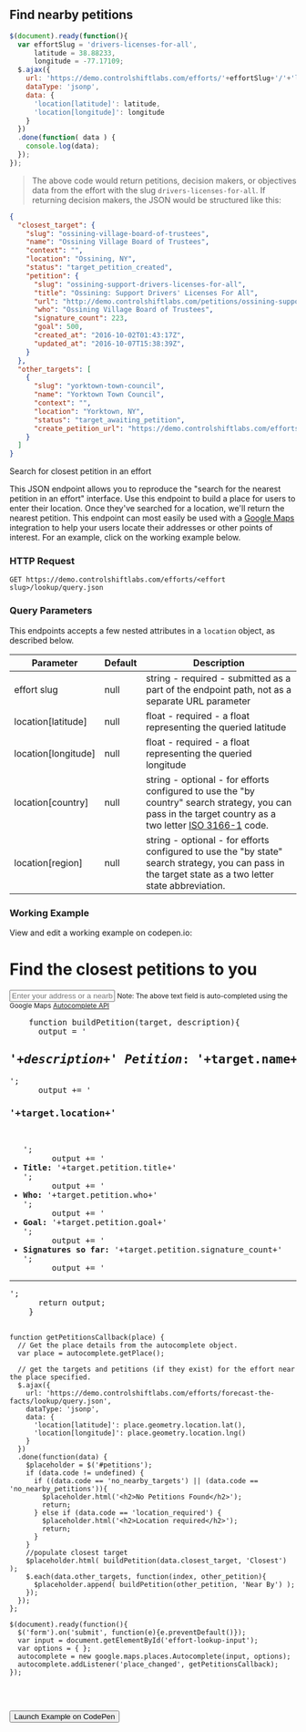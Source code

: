 ## Find nearby petitions

```js
$(document).ready(function(){
  var effortSlug = 'drivers-licenses-for-all',
      latitude = 38.88233,
      longitude = -77.17109;
  $.ajax({
    url: 'https://demo.controlshiftlabs.com/efforts/'+effortSlug+'/'+'lookup/query.json',
    dataType: 'jsonp',
    data: {
      'location[latitude]': latitude,
      'location[longitude]': longitude
    }
  })
  .done(function( data ) {
    console.log(data);
  });
});
```
<!--slash in '/'+'lookup/query.json' above disappears if combined with lookup/query-->

> The above code would return petitions, decision makers, or objectives data from the effort with the slug `drivers-licenses-for-all`. If returning decision makers, the JSON would be structured like this:

```json
{
  "closest_target": {
    "slug": "ossining-village-board-of-trustees",
    "name": "Ossining Village Board of Trustees",
    "context": "",
    "location": "Ossining, NY",
    "status": "target_petition_created",
    "petition": {
      "slug": "ossining-support-drivers-licenses-for-all",
      "title": "Ossining: Support Drivers' Licenses For All",
      "url": "http://demo.controlshiftlabs.com/petitions/ossining-support-drivers-licenses-for-all",
      "who": "Ossining Village Board of Trustees",
      "signature_count": 223,
      "goal": 500,
      "created_at": "2016-10-02T01:43:17Z",
      "updated_at": "2016-10-07T15:38:39Z",
    }
  },
  "other_targets": [
    {
      "slug": "yorktown-town-council",
      "name": "Yorktown Town Council",
      "context": "",
      "location": "Yorktown, NY",
      "status": "target_awaiting_petition",
      "create_petition_url": "https://demo.controlshiftlabs.com/efforts/drivers-licenses-for-all/petitions/creating?target_id=1234"
    }
  ]
}
```

Search for closest petition in an effort

This JSON endpoint allows you to reproduce the "search for the nearest petition in an effort" interface. Use this endpoint to build a place for users to enter their location. Once they've searched for a location, we'll return the nearest petition. This endpoint can most easily be used with a [Google Maps](https://developers.google.com/places/web-service/autocomplete) integration to help your users locate their addresses or other points of interest. For an example, click on the working example below.

### HTTP Request

`GET https://demo.controlshiftlabs.com/efforts/<effort slug>/lookup/query.json`

### Query Parameters

This endpoints accepts a few nested attributes in a `location` object, as described below.

Parameter | Default | Description
--------- | ------- | -----------
effort slug | null | string - required - submitted as a part of the endpoint path, not as a separate URL parameter
location[latitude] | null | float - required - a float representing the queried latitude
location[longitude] | null | float - required - a float representing the queried longitude
location[country] | null | string - optional - for efforts configured to use the "by country" search strategy, you can pass in the target country as a two letter [ISO 3166-1](https://en.wikipedia.org/wiki/ISO_3166-1_alpha-2#Officially_assigned_code_elements) code.
location[region] | null | string - optional - for efforts configured to use the "by state" search strategy, you can pass in the target state as a two letter state abbreviation.

### Working Example

View and edit a working example on codepen.io:

<div class="js-codepen-data hidden"
  data-js_external="https://maps.googleapis.com/maps/api/js?key=AIzaSyAm5aA1UDKBL6dRD9yHPGydlZcBgzk6lsY&libraries=places"
  data-title="ControlShift Labs: List of Petitions in an Effort Example">
  <div class="codepen-html">
    <h1>Find the closest petitions to you</h1>
    <form>
      <input type="text" class="form-control" id="effort-lookup-input" placeholder="Enter your address or a nearby landmark">
      <small>Note: The above text field is auto-completed using the Google Maps <a href="https://developers.google.com/places/web-service/autocomplete" target="_blank">Autocomplete API</a></small>
    </form>
    <div id="petitions">
    </div>
  </div>
  <pre class="codepen-js">
    function buildPetition(target, description){
      output = '<h2><em>'+description+' Petition</em>: '+target.name+'</h2>';
      output += '<h3>'+target.location+'</h3> <ul>';
      output += '<li><strong>Title:</strong> '+target.petition.title+'</li>';
      output += '<li><strong>Who:</strong> '+target.petition.who+'</li>';
      output += '<li><strong>Goal:</strong> '+target.petition.goal+'</li>';
      output += '<li><strong>Signatures so far:</strong> '+target.petition.signature_count+'</li>';
      output += '</ul><hr/>';
      return output;
    }

    function getPetitionsCallback(place) {
      // Get the place details from the autocomplete object.
      var place = autocomplete.getPlace();

      // get the targets and petitions (if they exist) for the effort near the place specified.
      $.ajax({
        url: 'https://demo.controlshiftlabs.com/efforts/forecast-the-facts/lookup/query.json',
        dataType: 'jsonp',
        data: {
          'location[latitude]': place.geometry.location.lat(),
          'location[longitude]': place.geometry.location.lng()
        }
      })
      .done(function(data) {
        $placeholder = $('#petitions');
        if (data.code != undefined) {
          if ((data.code == 'no_nearby_targets') || (data.code == 'no_nearby_petitions')){
            $placeholder.html('<h2>No Petitions Found</h2>');
            return;
          } else if (data.code == 'location_required') {
            $placeholder.html('<h2>Location required</h2>');
            return;
          }
        }
        //populate closest target
        $placeholder.html( buildPetition(data.closest_target, 'Closest') );
        $.each(data.other_targets, function(index, other_petition){
          $placeholder.append( buildPetition(other_petition, 'Near By') );
        });
      });
    };

    $(document).ready(function(){
      $('form').on('submit', function(e){e.preventDefault()});
      var input = document.getElementById('effort-lookup-input');
      var options = { };
      autocomplete = new google.maps.places.Autocomplete(input, options);
      autocomplete.addListener('place_changed', getPetitionsCallback);
    });
  </pre>
</div>

<form action="https://codepen.io/pen/define" method="POST" target="_blank" class="hidden">
  <input type="hidden" name="data" class="js-data" value="">
  <input type="submit" value="Launch Example on CodePen">
</form>
